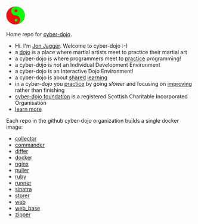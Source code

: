 
<img src="https://raw.githubusercontent.com/cyber-dojo/nginx/master/images/home_page_logo.png" alt="cyber-dojo yin/yang logo" width="50px" height="50px"/>

Home repo for [cyber-dojo](http://cyber-dojo.org).<br/>

  * Hi. I'm [Jon Jagger](http://jonjagger.blogspot.co.uk/). Welcome to cyber-dojo :-)
  * a [dojo](http://en.wikipedia.org/wiki/Dojo) is a place where martial artists meet to practice their martial art
  * a cyber-dojo is where programmers meet to [practice](http://jonjagger.blogspot.co.uk/2013/10/practice.html) programming!
  * a cyber-dojo is <em>not</em> an Individual Development Environment
  * a cyber-dojo is an Interactive Dojo Environment!
  * a cyber-dojo is about [shared](http://jonjagger.blogspot.co.uk/2013/10/teams.html) [learning](http://jonjagger.blogspot.co.uk/2013/10/learning.html)
  * in a cyber-dojo you [practice](http://jonjagger.blogspot.co.uk/2013/10/practice.html) by going <em>slower</em> and focusing on [improving](http://jonjagger.blogspot.co.uk/2014/02/improving.html) rather than finishing
  * [cyber-dojo foundation](http://blog.cyber-dojo.org/2015/08/cyber-dojo-foundation.html) is a registered Scottish Charitable Incorporated Organisation
  * [learn more](http://blog.cyber-dojo.org/p/learn-more.html)

Each repo in the github cyber-dojo organization builds a single docker image:
  * [collector](https://github.com/cyber-dojo/collector)
  * [commander](https://github.com/cyber-dojo/commander)
  * [differ](https://github.com/cyber-dojo/differ)
  * [docker](https://github.com/cyber-dojo/docker)
  * [nginx](https://github.com/cyber-dojo/nginx)
  * [puller](https://github.com/cyber-dojo/puller)
  * [ruby](https://github.com/cyber-dojo/ruby)
  * [runner](https://github.com/cyber-dojo/runner)
  * [sinatra](https://github.com/cyber-dojo/sinatra)
  * [storer](https://github.com/cyber-dojo/storer)
  * [web](https://github.com/cyber-dojo/web)
  * [web_base](https://github.com/cyber-dojo/web_base)
  * [zipper](https://github.com/cyber-dojo/zipper)
